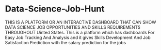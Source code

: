 # Data-Science-Job-Hunt
THIS IS A PLATFORM OR AN INTERACTIVE DASHBOARD THAT CAN SHOW DATA SCIENCE JOB OPPORTUNITIES AND SKILLS REQUIREMENTS THROUGHOUT Uinted States. This is a platform which has dashboards For Easy Job Tracking And Analysis and it gives Skills Development And Job Satisfaction Prediction with the salary prediction for the jobs
